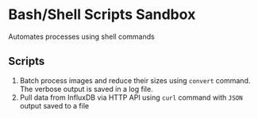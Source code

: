 # Bash/Shell Scripts Sandbox

Automates processes using shell commands

## Scripts
1. Batch process images and reduce their sizes using `convert` command. The verbose output is saved in a log file.
2. Pull data from InfluxDB via HTTP API using `curl` command with `JSON` output saved to a file
